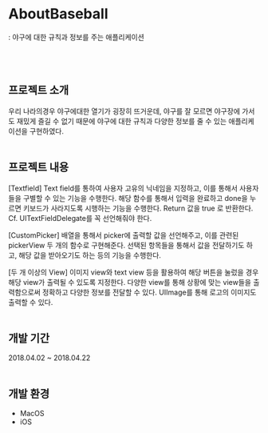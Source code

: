 # AboutBaseball
: 야구에 대한 규칙과 정보를 주는 애플리케이션
<br><br><br><br>


##  프로젝트 소개
우리 나라의경우 야구에대한 열기가 굉장히 뜨거운데, 야구를 잘 모르면 야구장에 가서도 재밌게 즐길 수 없기 때문에 야구에 대한 규칙과 다양한 정보를 줄 수 있는 애플리케이션을 구현하였다.
<br><br>



##  프로젝트 내용
[Textfield]
  Text field를 통하여 사용자 고유의 닉네임을 지정하고, 이를 통해서 사용자들을 구별할 수 있는 기능을 수행한다.
해당 함수를 통해서 입력을 완료하고 done을 누르면 키보드가 사라지도록 시행하는 기능을 수행한다. Return 값을 true
로 반환한다.
Cf. UITextFieldDelegate를 꼭 선언해줘야 한다.

[CustomPicker]
  배열을 통해서 picker에 출력할 값을 선언해주고, 이를 관련된 pickerView 두 개의 함수로 구현해준다. 선택된 항목들을 통해서 값을 전달하기도 하고, 해당 값을 받아오기도 하는 등의 기능을 수행한다.

[두 개 이상의 View]
  이미지 view와 text view 등을 활용하여 해당 버튼을 눌렀을 경우 해당 view가 출력될 수 있도록 지정한다. 다양한 view를 통해 상황에 맞는 view들을 출력함으로써 정확하고 다양한 정보를 전달할 수 있다. UIImage를 통해 로고의 이미지도 출력할 수 있다.
<br><br>



##  개발 기간
2018.04.02 ~ 2018.04.22<br><br>



##  개발 환경
* MacOS  
* iOS


